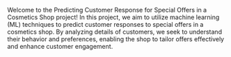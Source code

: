 Welcome to the Predicting Customer Response for Special Offers in a Cosmetics Shop project! In this project, we aim to utilize machine learning (ML) techniques to predict customer responses to special offers in a cosmetics shop. By analyzing details of customers, we seek to understand their behavior and preferences, enabling the shop to tailor offers effectively and enhance customer engagement.
